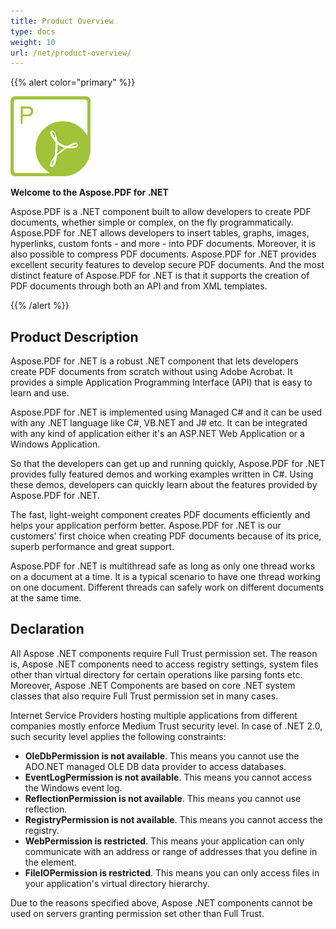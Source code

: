 ```yaml
---
title: Product Overview
type: docs
weight: 10
url: /net/product-overview/
---
```


{{% alert color="primary" %}} 

![todo:image_alt_text](product-overview_1)

**Welcome to the Aspose.PDF for .NET**

Aspose.PDF is a .NET component built to allow developers to create PDF documents, whether simple or complex, on the fly programmatically. Aspose.PDF for .NET allows developers to insert tables, graphs, images, hyperlinks, custom fonts - and more - into PDF documents. Moreover, it is also possible to compress PDF documents. Aspose.PDF for .NET provides excellent security features to develop secure PDF documents. And the most distinct feature of Aspose.PDF for .NET is that it supports the creation of PDF documents through both an API and from XML templates.

{{% /alert %}} 
## **Product Description**
Aspose.PDF for .NET is a robust .NET component that lets developers create PDF documents from scratch without using Adobe Acrobat. It provides a simple Application Programming Interface (API) that is easy to learn and use.

Aspose.PDF for .NET is implemented using Managed C# and it can be used with any .NET language like C#, VB.NET and J# etc. It can be integrated with any kind of application either it's an ASP.NET Web Application or a Windows Application. 

So that the developers can get up and running quickly, Aspose.PDF for .NET provides fully featured demos and working examples written in C#. Using these demos, developers can quickly learn about the features provided by Aspose.PDF for .NET.

The fast, light-weight component creates PDF documents efficiently and helps your application perform better. Aspose.PDF for .NET is our customers' first choice when creating PDF documents because of its price, superb performance and great support.

Aspose.PDF for .NET is multithread safe as long as only one thread works on a document at a time. It is a typical scenario to have one thread working on one document. Different threads can safely work on different documents at the same time.
## **Declaration**
All Aspose .NET components require Full Trust permission set. The reason is, Aspose .NET components need to access registry settings, system files other than virtual directory for certain operations like parsing fonts etc. Moreover, Aspose .NET Components are based on core .NET system classes that also require Full Trust permission set in many cases.

Internet Service Providers hosting multiple applications from different companies mostly enforce Medium Trust security level. In case of .NET 2.0, such security level applies the following constraints:

- **OleDbPermission is not available**. This means you cannot use the ADO.NET managed OLE DB data provider to access databases.
- **EventLogPermission is not available**. This means you cannot access the Windows event log.
- **ReflectionPermission is not available**. This means you cannot use reflection.
- **RegistryPermission is not available**. This means you cannot access the registry.
- **WebPermission is restricted**. This means your application can only communicate with an address or range of addresses that you define in the <trust> element.
- **FileIOPermission is restricted**. This means you can only access files in your application's virtual directory hierarchy.

Due to the reasons specified above, Aspose .NET components cannot be used on servers granting permission set other than Full Trust.
